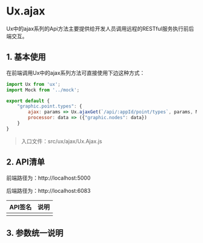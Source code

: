 # Ux.ajax

Ux中的ajax系列的Api方法主要提供给开发人员调用远程的RESTful服务执行前后端交互。

## 1. 基本使用

在前端调用Ux中的ajax系列方法可直接使用下边这种方式：

```js
import Ux from 'ux';
import Mock from '../mock';

export default {
    "graphic.point.types": {
        ajax: params => Ux.ajaxGet(`/api/:appId/point/types`, params, Mock.fnPointTypes),
        processor: data => ({"graphic.nodes": data})
    }
}
```

> 入口文件：src/ux/ajax/Ux.Ajax.js

## 2. API清单

前端路径为：http://localhost:5000

后端路径为：http://localhost:6083

| API签名 | 说明 |
| :--- | :--- |
|  |  |

## 3. 参数统一说明



